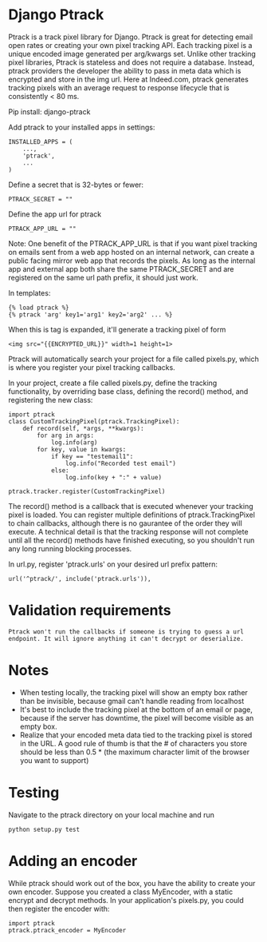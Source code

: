 # Django Ptrack
Ptrack is a track pixel library for Django. Ptrack is great for detecting email open rates or creating your own pixel tracking API. Each tracking pixel is a unique encoded image generated per arg/kwargs set. Unlike other tracking pixel libraries, Ptrack is stateless and does not require a database. Instead, ptrack providers the developer the ability to pass in meta data which is encrypted and store in the img url. Here at Indeed.com, ptrack generates tracking pixels with an average request to response lifecycle that is consistently < 80 ms.

Pip install:
    django-ptrack

Add ptrack to your installed apps in settings:

    INSTALLED_APPS = (
        ...,
        'ptrack',
        ...
    )

Define a secret that is 32-bytes or fewer:

    PTRACK_SECRET = ""

Define the app url for ptrack

    PTRACK_APP_URL = ""

Note: One benefit of the PTRACK_APP_URL is that if you want pixel tracking on emails sent from a web app hosted on an internal network, can create a public facing mirror web app that records the pixels. As long as the internal app and external app both share the same PTRACK_SECRET and are registered on the same url path prefix, it should just work.

In templates:

    {% load ptrack %}
    {% ptrack 'arg' key1='arg1' key2='arg2' ... %}

When this is tag is expanded, it'll generate a tracking pixel of form

    <img src="{{ENCRYPTED_URL}}" width=1 height=1>

Ptrack will automatically search your project for a file called pixels.py, which is where you register your pixel tracking callbacks.

In your project, create a file called pixels.py, define the tracking functionality, by overriding base class, defining the record() method, and registering the new class:

    import ptrack
    class CustomTrackingPixel(ptrack.TrackingPixel):
        def record(self, *args, **kwargs):
            for arg in args:
                log.info(arg)
            for key, value in kwargs:
                if key == "testemail1":
                    log.info("Recorded test email")
                else:
                    log.info(key + ":" + value)
     
    ptrack.tracker.register(CustomTrackingPixel)


The record() method is a callback that is executed whenever your tracking pixel is loaded. You can register multiple definitions of ptrack.TrackingPixel to chain callbacks, although there is no gaurantee of the order they will execute. A technical detail is that the tracking response will not complete until all the record() methods have finished executing, so you shouldn't run any long running blocking processes.

In url.py, register 'ptrack.urls' on your desired url prefix pattern:

    url('^ptrack/', include('ptrack.urls')),


# Validation requirements
    Ptrack won't run the callbacks if someone is trying to guess a url endpoint. It will ignore anything it can't decrypt or deserialize.

# Notes
* When testing locally, the tracking pixel will show an empty box rather than be invisible, because gmail can't handle reading from localhost
* It's best to include the tracking pixel at the bottom of an email or page, because if the server has downtime, the pixel will become visible as an empty box.
* Realize that your encoded meta data tied to the tracking pixel is stored in the URL. A good rule of thumb is that the # of characters you store should be less than 0.5 * (the maximum character limit of the browser you want to support)

# Testing
Navigate to the ptrack directory on your local machine and run

    python setup.py test

# Adding an encoder
While ptrack should work out of the box, you have the ability to create your own encoder. Suppose you created a class MyEncoder, with a static encrypt and decrypt methods. In your application's pixels.py, you could then register the encoder with:

    import ptrack
    ptrack.ptrack_encoder = MyEncoder
